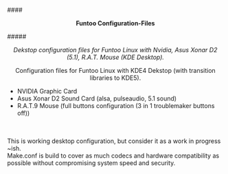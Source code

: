 ####<p align="center">**Funtoo Configuration-Files**

#####<p align="center">*Dekstop configuration files for Funtoo Linux with Nvidia, Asus Xonar D2 (5.1), R.A.T. Mouse (KDE Desktop).*

<p align="center">Configuration files for Funtoo Linux with KDE4 Dekstop (with transition libraries to KDE5).<br>

 - NVIDIA Graphic Card <br>
- Asus Xonar D2 Sound Card (alsa, pulseaudio, 5.1 sound)<br>
- R.A.T.9 Mouse (full buttons configuration (3 in 1 troublemaker buttons off))<br>
<br><br>

This is working desktop configuration, but consider it as a work in progress ~ish.<br>
Make.conf is build to cover as much codecs and hardware compatibility as possible without compromising system speed and security.</p>
